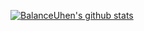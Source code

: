 [![BalanceUhen's github stats](https://github-readme-stats.vercel.app/api?username=BalanceUhen&show_icons=true)](https://github.com/BalanceUhen/)
